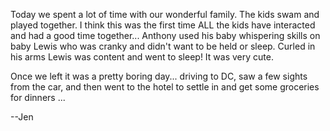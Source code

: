<!--
.. title: Sunday July 31: Philadelphia to DC/Virginia
.. slug: sunday-july-31-philadelphia-to-dcvirginia
.. date: 2011-07-31 11:38:59 UTC-05:00
.. tags:
.. link:
.. description:
.. type: text
-->

Today we spent a lot of time with our wonderful family.  The kids swam and played together. I think this was the first time ALL the kids have interacted and had a good time together...   Anthony used his baby whispering skills on baby Lewis who was cranky and didn't want to be held or sleep.  Curled in his arms Lewis was content and went to sleep! It was very cute.

Once we left it was a pretty boring day... driving to DC, saw a few sights from the car, and then went to the hotel to settle in and get some groceries for dinners ...

--Jen

